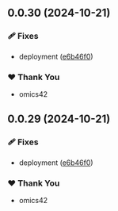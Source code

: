 ## 0.0.30 (2024-10-21)


### 🩹 Fixes

- deployment ([e6b46f0](https://github.com/proxy-gram/proxygram/commit/e6b46f0))

### ❤️  Thank You

- omics42

## 0.0.29 (2024-10-21)


### 🩹 Fixes

- deployment ([e6b46f0](https://github.com/proxy-gram/proxygram/commit/e6b46f0))

### ❤️  Thank You

- omics42